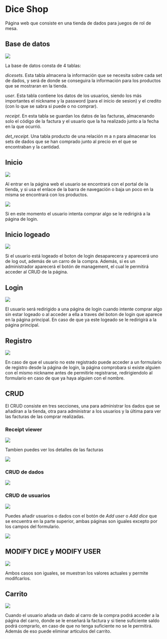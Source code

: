# Dice Shop
Página web que consiste en una tienda de dados para juegos de rol de mesa. 

## Base de datos

![](readmeImg/bd.png)

La base de datos consta de 4 tablas:

*dicesets*. Esta tabla almacena la información que se necesita sobre cada set de dados, y será de donde se conseguira la información para los productos que se mostraran en la tienda.

*user*. Esta tabla contiene los datos de los usuarios, siendo los más importantes el nickname y la password (para el inicio de sesion) y el credito (con lo que se sabra si puede o no comprar).

*receipt*. En esta tabla se guardan los datos de las facturas, almacenando solo el código de la factura y el usuario que la ha realizado junto a la fecha en la que ocurrió.

*det_receipt*. Una tabla producto de una relación m a n para almacenar los sets de dados que se han comprado junto al precio en el que se encontraban y la cantidad.

## Inicio

![](readmeImg/index1.png)

Al entrar en la página web el usuario se encontrará con el portal de la tienda, y si usa el enlace de la barra de navegación o baja un poco en la misma se encontrará con los productos.

![](readmeImg/index2.png)

Si en este momento el usuario intenta comprar algo se le redirigirá a la página de login.
## Inicio logeado

![](readmeImg/index3.png)

Si el usuario está logeado el boton de login desaparecera y aparecerá uno de log out, además de un carro de la compra. Además, si es un administrador aparecerá el botón de management, el cual le permitirá acceder al CRUD de la página.
## Login

![](readmeImg/login.png)

El usuario será redirigido a una página de login cuando intente comprar algo sin estar logeado o al acceder a ella a traves del boton de login que aparece en la página principal. En caso de que ya este logeado se le redirigirá a la página principal.

## Registro

![](readmeImg/SignUp.png)

En caso de que el usuario no este registrado puede acceder a un formulario de registro desde la página de login, la página comprobara si existe alguien con el mismo nickname antes de permitirle registrarse, redirigiendolo al formulario en caso de que ya haya alguien con el nombre.

## CRUD

El CRUD consiste en tres secciones, una para administrar los dados que se añadiran a la tienda, otra para administrar a los usuarios y la última para ver las facturas de las comprar realizadas.

### Receipt viewer

![](readmeImg/m3.png)

Tambien puedes ver los detalles de las facturas

![](readmeImg/m4.png)

### CRUD de dados

![](readmeImg/m1.png)

### CRUD de usuarios

![](readmeImg/m2.png)

Puedes añadir usuarios o dados con el botón de *Add user* o *Add dice* que se encuentra en la parte superior, ambas páginas son iguales excepto por los campos del formulario.

![](readmeImg/m5.png)

## MODIFY DICE y MODIFY USER

![](readmeImg/m6.png)

Ambos casos son iguales, se muestran los valores actuales y permite modifcarlos.

## Carrito

![](readmeImg/cart.png)

Cuando el usuario añada un dado al carro de la compra podrá acceder a la página del carro, donde se le enseñará la factura y si tiene suficiente saldo podrá comprarlo, en caso de que no tenga suficiente no se le permitirá. Además de eso puede eliminar articulos del carrito.
